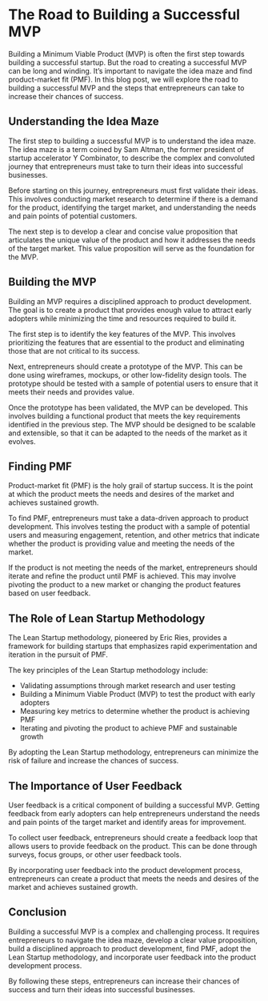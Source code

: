 # The Road to Building a Successful MVP

Building a Minimum Viable Product (MVP) is often the first step towards building a successful startup. But the road to creating a successful MVP can be long and winding. It’s important to navigate the idea maze and find product-market fit (PMF). In this blog post, we will explore the road to building a successful MVP and the steps that entrepreneurs can take to increase their chances of success.

## Understanding the Idea Maze

The first step to building a successful MVP is to understand the idea maze. The idea maze is a term coined by Sam Altman, the former president of startup accelerator Y Combinator, to describe the complex and convoluted journey that entrepreneurs must take to turn their ideas into successful businesses.

Before starting on this journey, entrepreneurs must first validate their ideas. This involves conducting market research to determine if there is a demand for the product, identifying the target market, and understanding the needs and pain points of potential customers.

The next step is to develop a clear and concise value proposition that articulates the unique value of the product and how it addresses the needs of the target market. This value proposition will serve as the foundation for the MVP.

## Building the MVP

Building an MVP requires a disciplined approach to product development. The goal is to create a product that provides enough value to attract early adopters while minimizing the time and resources required to build it.

The first step is to identify the key features of the MVP. This involves prioritizing the features that are essential to the product and eliminating those that are not critical to its success.

Next, entrepreneurs should create a prototype of the MVP. This can be done using wireframes, mockups, or other low-fidelity design tools. The prototype should be tested with a sample of potential users to ensure that it meets their needs and provides value.

Once the prototype has been validated, the MVP can be developed. This involves building a functional product that meets the key requirements identified in the previous step. The MVP should be designed to be scalable and extensible, so that it can be adapted to the needs of the market as it evolves.

## Finding PMF

Product-market fit (PMF) is the holy grail of startup success. It is the point at which the product meets the needs and desires of the market and achieves sustained growth.

To find PMF, entrepreneurs must take a data-driven approach to product development. This involves testing the product with a sample of potential users and measuring engagement, retention, and other metrics that indicate whether the product is providing value and meeting the needs of the market.

If the product is not meeting the needs of the market, entrepreneurs should iterate and refine the product until PMF is achieved. This may involve pivoting the product to a new market or changing the product features based on user feedback.

## The Role of Lean Startup Methodology

The Lean Startup methodology, pioneered by Eric Ries, provides a framework for building startups that emphasizes rapid experimentation and iteration in the pursuit of PMF.

The key principles of the Lean Startup methodology include:

- Validating assumptions through market research and user testing
- Building a Minimum Viable Product (MVP) to test the product with early adopters
- Measuring key metrics to determine whether the product is achieving PMF
- Iterating and pivoting the product to achieve PMF and sustainable growth

By adopting the Lean Startup methodology, entrepreneurs can minimize the risk of failure and increase the chances of success.

## The Importance of User Feedback

User feedback is a critical component of building a successful MVP. Getting feedback from early adopters can help entrepreneurs understand the needs and pain points of the target market and identify areas for improvement.

To collect user feedback, entrepreneurs should create a feedback loop that allows users to provide feedback on the product. This can be done through surveys, focus groups, or other user feedback tools.

By incorporating user feedback into the product development process, entrepreneurs can create a product that meets the needs and desires of the market and achieves sustained growth.

## Conclusion

Building a successful MVP is a complex and challenging process. It requires entrepreneurs to navigate the idea maze, develop a clear value proposition, build a disciplined approach to product development, find PMF, adopt the Lean Startup methodology, and incorporate user feedback into the product development process.

By following these steps, entrepreneurs can increase their chances of success and turn their ideas into successful businesses.
